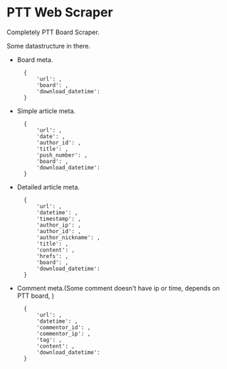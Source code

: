 # PTT Web Scraper

Completely PTT Board Scraper.

Some datastructure in there.
* Board meta.

        {
            'url': ,
            'board': ,
            'download_datetime':
        }
        
* Simple article meta.

        {
            'url': ,
            'date': ,
            'author_id': ,
            'title': ,
            'push_number': ,
            'board': ,
            'download_datetime':
        }

* Detailed article meta.

        {
            'url': ,
            'datetime': ,
            'timestamp': ,
            'author_ip': ,
            'author_id': ,
            'author_nickname': ,
            'title': ,
            'content': ,
            'hrefs': ,
            'board': ,
            'download_datetime':
        }

* Comment meta.(Some comment doesn't have ip or time, depends on PTT board, )

        {
            'url': ,
            'datetime': ,
            'commentor_id': ,
            'commentor_ip': ,
            'tag': ,
            'content': ,
            'download_datetime':
        }